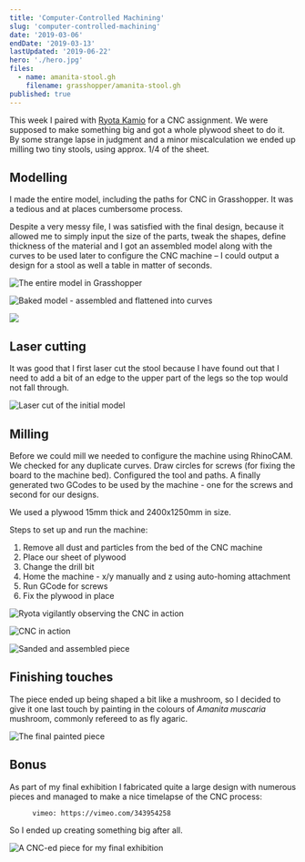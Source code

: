 ```yaml
---
title: 'Computer-Controlled Machining'
slug: 'computer-controlled-machining'
date: '2019-03-06'
endDate: '2019-03-13'
lastUpdated: '2019-06-22'
hero: './hero.jpg'
files:
  - name: amanita-stool.gh
    filename: grasshopper/amanita-stool.gh
published: true
---
```


This week I paired with [Ryota Kamio](https://mdef.gitlab.io/ryota.kamio/) for a CNC assignment. We were supposed to make something big and got a whole plywood sheet to do it. By some strange lapse in judgment and a minor miscalculation we ended up milling two tiny stools, using approx. 1/4 of the sheet.

## Modelling

I made the entire model, including the paths for CNC in Grasshopper. It was a tedious and at places cumbersome process.

Despite a very messy file, I was satisfied with the final design, because it allowed me to simply input the size of the parts, tweak the shapes, define thickness of the material and I got an assembled model along with the curves to be used later to configure the CNC machine – I could output a design for a stool as well a table in matter of seconds.

![](grasshopper.JPG 'The entire model in Grasshopper')

![](model-preview.JPG 'Baked model - assembled and flattened into curves')

![](grasshopper-size.gif)

## Laser cutting

It was good that I first laser cut the stool because I have found out that I need to add a bit of an edge to the upper part of the legs so the top would not fall through.

![](laser.jpg 'Laser cut of the initial model')

## Milling

Before we could mill we needed to configure the machine using RhinoCAM. We checked for any duplicate curves. Draw circles for screws (for fixing the board to the machine bed). Configured the tool and paths. A finally generated two GCodes to be used by the machine - one for the screws and second for our designs.

We used a plywood 15mm thick and 2400x1250mm in size.

Steps to set up and run the machine:

1. Remove all dust and particles from the bed of the CNC machine
2. Place our sheet of plywood
3. Change the drill bit
4. Home the machine - x/y manually and z using auto-homing attachment
5. Run GCode for screws
6. Fix the plywood in place


![](ryota.jpg 'Ryota vigilantly observing the CNC in action')

![](cnc.jpg 'CNC in action')

![](finished.JPG 'Sanded and assembled piece')

## Finishing touches

The piece ended up being shaped a bit like a mushroom, so I decided to give it one last touch by painting in the colours of *Amanita muscaria* mushroom, commonly refereed to as fly agaric.

![](painted.jpg 'The final painted piece')

## Bonus

As part of my final exhibition I fabricated quite a large design with numerous pieces and managed to make a nice timelapse of the CNC process:

<figure>

`vimeo: https://vimeo.com/343954258`

</figure>

So I ended up creating something big after all.

![](cyberbiome.jpg 'A CNC-ed piece for my final exhibition')

